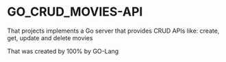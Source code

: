 # GO_CRUD_MOVIES-API
That projects implements a Go server that provides CRUD APIs like: create, get, update and delete movies

That was created by 100% by GO-Lang
